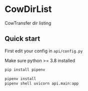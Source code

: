 # CowDirList
CowTransfer dir listing

## Quick start
First edit your config in `api/config.py`

Make sure python >= 3.8 installed

```bash
pip install pipenv

pipenv install
pipenv shell uvicorn api.main:app
```
